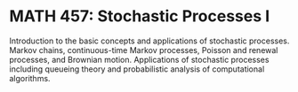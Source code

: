 # MATH 457: Stochastic Processes I

Introduction to the basic concepts and applications of stochastic processes. Markov chains, continuous-time Markov processes, Poisson and renewal processes, and Brownian motion. Applications of stochastic processes including queueing theory and probabilistic analysis of computational algorithms.

